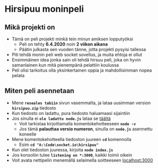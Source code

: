 # Hirsipuu moninpeli

## Mikä projekti on

- Tämä on peli projekti minkä tein minun amiksen lopputyöksi
  - Peli on tehty **6.4.2020** noin **2 viikon aikana**
  - Päätin julkasta sen vuoden tänne, jotta projekti pysyisi tallessa
- Piti tehdä monin peli web socket sovellus, ja muita ehtoja ei ollut
- Ensimmäinen idea jonka sain oli tehdä hirsuu peli, joka on hyvin samanlainen kun mitä pienempänä pelattiin koulussa
- Peli olisi tarkoitus olla yksinkertainen oppia ja mahdollisimman nopea pelata

## Miten peli asennetaan

- Mene **`reseales tabiin`** sivun vasemmalta, ja lataa uusimman version **`hirsipuu.zip`** tiedosto
- Kun tiedosto on ladattu, pura tiedosto haluamaasi sijaintiin
- Jos sinulla ei **`ole ladattu node.js`** lataa se <a href="https://nodejs.org/en/">täältä</a>
  - Voit tarkistaa kirjoittamalla komentokehotteeseen **`node -v`**
  - Jos tämä **palauttaa versio numeron**, sinulla on **`node.js`** asennettu koneelle
- Mene komentokehotteella tiedoston juureen **`cd`** komennolla
  - Esim **`cd "A:\Code\socket.io\hirsipuu"`**
- Kun olet tiedoston juuressa, kirjoita **`node index.js`**
- Jos konsoliin tulee **`listening on *:3000`**, kaikki toimii oikein
- Voit avata nettipelin menemällä selaimella soitteeseen <a href="http://localhost:3000">localhost:3000<a>
